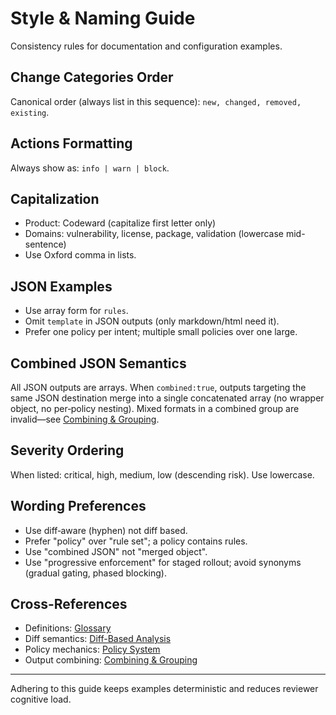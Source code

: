 # Style & Naming Guide

Consistency rules for documentation and configuration examples.

## Change Categories Order
Canonical order (always list in this sequence): `new, changed, removed, existing`.

## Actions Formatting
Always show as: `info | warn | block`.

## Capitalization
- Product: Codeward (capitalize first letter only)
- Domains: vulnerability, license, package, validation (lowercase mid-sentence)
- Use Oxford comma in lists.

## JSON Examples
- Use array form for `rules`.
- Omit `template` in JSON outputs (only markdown/html need it).
- Prefer one policy per intent; multiple small policies over one large.

## Combined JSON Semantics
All JSON outputs are arrays. When `combined:true`, outputs targeting the same JSON destination merge into a single concatenated array (no wrapper object, no per‑policy nesting). Mixed formats in a combined group are invalid—see [Combining & Grouping](../output/combining-grouping.md).

## Severity Ordering
When listed: critical, high, medium, low (descending risk). Use lowercase.

## Wording Preferences
- Use diff‑aware (hyphen) not diff based.
- Prefer "policy" over "rule set"; a policy contains rules.
- Use "combined JSON" not "merged object".
- Use "progressive enforcement" for staged rollout; avoid synonyms (gradual gating, phased blocking).

## Cross-References
- Definitions: [Glossary](../concepts/glossary.md)
- Diff semantics: [Diff-Based Analysis](../concepts/diff-analysis.md)
- Policy mechanics: [Policy System](../concepts/policy-system.md)
- Output combining: [Combining & Grouping](../output/combining-grouping.md)

---
Adhering to this guide keeps examples deterministic and reduces reviewer cognitive load.
